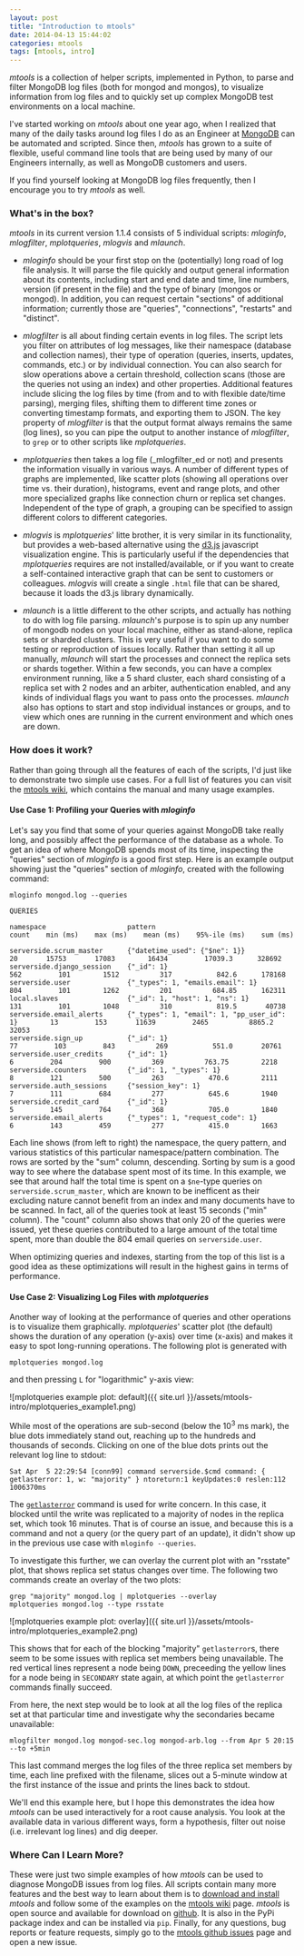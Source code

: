 ```yaml
---
layout: post
title: "Introduction to mtools"
date: 2014-04-13 15:44:02
categories: mtools
tags: [mtools, intro] 
---
```


_mtools_ is a collection of helper scripts, implemented in Python, to parse and filter MongoDB log files (both for mongod and mongos), to visualize information from log files and to quickly set up complex MongoDB test environments on a local machine.

I've started working on _mtools_ about one year ago, when I realized that many of the daily tasks around log files I do as an Engineer at [MongoDB][mongodb] can be automated and scripted. Since then, _mtools_ has grown to a suite of flexible, useful command line tools that are being used by many of our Engineers internally, as well as MongoDB customers and users.

If you find yourself looking at MongoDB log files frequently, then I encourage you to try _mtools_ as well.


### What's in the box?

_mtools_ in its current version 1.1.4 consists of 5 individual scripts: _mloginfo_, _mlogfilter_, _mplotqueries_, _mlogvis_ and _mlaunch_.

* _mloginfo_ should be your first stop on the (potentially) long road of log file analysis. It will parse the file quickly and output general information about its contents, including start and end date and time, line numbers, version (if present in the file) and the type of binary (mongos or mongod). In addition, you can request certain "sections" of additional information; currently those are "queries", "connections", "restarts" and "distinct".

* _mlogfilter_ is all about finding certain events in log files. The script lets you filter on attributes of log messages, like their namespace (database and collection names), their type of operation (queries, inserts, updates, commands, etc.) or by individual connection. You can also search for slow operations above a certain threshold, collection scans (those are the queries not using an index) and other properties. Additional features include slicing the log files by time (from and to with flexible date/time parsing), merging files, shifting them to different time zones or converting timestamp formats, and exporting them to JSON. The key property of _mlogfilter_ is that the output format always remains the same (log lines), so you can pipe the output to another instance of _mlogfilter_, to `grep` or to other scripts like _mplotqueries_. 

* _mplotqueries_ then takes a log file (_mlogfilter_ed or not) and presents the information visually in various ways. A number of different types of graphs are implemented, like scatter plots (showing all operations over time vs. their duration), histograms, event and range plots, and other more specialized graphs like connection churn or replica set changes. Independent of the type of graph, a grouping can be specified to assign different colors to different categories. 

* _mlogvis_ is _mplotqueries_' litte brother, it is very similar in its functionality, but provides a web-based alternative using the [d3.js][d3] javascript visualization engine. This is particularly useful if the dependencies that _mplotqueries_ requires are not installed/available, or if you want to create a self-contained interactive graph that can be sent to customers or colleagues. _mlogvis_ will create a single `.html` file that can be shared, because it loads the d3.js library dynamically.

* _mlaunch_ is a little different to the other scripts, and actually has nothing to do with log file parsing. _mlaunch_'s purpose is to spin up any number of mongodb nodes on your local machine, either as stand-alone, replica sets or sharded clusters. This is very useful if you want to do some testing or reproduction of issues locally. Rather than setting it all up manually, _mlaunch_ will start the processes and connect the replica sets or shards together. Within a few seconds, you can have a complex environment running, like a 5 shard cluster, each shard consisting of a replica set with 2 nodes and an arbiter, authentication enabled, and any kinds of individual flags you want to pass onto the processes. _mlaunch_ also has options to start and stop individual instances or groups, and to view which ones are running in the current environment and which ones are down.



### How does it work?

Rather than going through all the features of each of the scripts, I'd just like to demonstrate two simple use cases. For a full list of features you can visit the [mtools wiki][wiki], which contains the manual and many usage examples. 

#### Use Case 1: Profiling your Queries with _mloginfo_

Let's say you find that some of your queries against MongoDB take really long, and possibly affect the performance of the database as a whole. To get an idea of where MongoDB spends most of its time, inspecting the "queries" section of _mloginfo_ is a good first step. Here is an example output showing just the "queries" section of _mloginfo_, created with the following command:

~~~
mloginfo mongod.log --queries
~~~

~~~
QUERIES

namespace                    pattern                                        count    min (ms)    max (ms)    mean (ms)    95%-ile (ms)    sum (ms)

serverside.scrum_master      {"datetime_used": {"$ne": 1}}                     20       15753       17083        16434         17039.3      328692
serverside.django_session    {"_id": 1}                                       562         101        1512          317           842.6      178168
serverside.user              {"_types": 1, "emails.email": 1}                 804         101        1262          201          684.85      162311
local.slaves                 {"_id": 1, "host": 1, "ns": 1}                   131         101        1048          310           819.5       40738
serverside.email_alerts      {"_types": 1, "email": 1, "pp_user_id": 1}        13         153       11639         2465          8865.2       32053
serverside.sign_up           {"_id": 1}                                        77         103         843          269           551.0       20761
serverside.user_credits      {"_id": 1}                                         6         204         900          369          763.75        2218
serverside.counters          {"_id": 1, "_types": 1}                            8         121         500          263           470.6        2111
serverside.auth_sessions     {"session_key": 1}                                 7         111         684          277           645.6        1940
serverside.credit_card       {"_id": 1}                                         5         145         764          368           705.0        1840
serverside.email_alerts      {"_types": 1, "request_code": 1}                   6         143         459          277           415.0        1663
~~~

Each line shows (from left to right) the namespace, the query pattern, and various statistics of this particular namespace/pattern combination. The rows are sorted by the "sum" column, descending. Sorting by sum is a good way to see where the database spent most of its time. In this example, we see that around half the total time is spent on a `$ne`-type queries on `serverside.scrum_master`, which are known to be inefficent as their excluding nature cannot benefit from an index and many documents have to be scanned. In fact, all of the queries took at least 15 seconds ("min" column). The "count" column also shows that only 20 of the queries were issued, yet these queries contributed to a large amount of the total time spent, more than double the 804 email queries on `serverside.user`. 

When optimizing queries and indexes, starting from the top of this list is a good idea as these optimizations will result in the highest gains in terms of performance.

#### Use Case 2: Visualizing Log Files with _mplotqueries_

Another way of looking at the performance of queries and other operations is to visualize them graphically. _mplotqueries_' scatter plot (the default) shows the duration of any operation (y-axis) over time (x-axis) and makes it easy to spot long-running operations. The following plot is generated with 

~~~
mplotqueries mongod.log
~~~
and then pressing `L` for "logarithmic" y-axis view:

![mplotqueries example plot: default]({{ site.url }}/assets/mtools-intro/mplotqueries_example1.png)

While most of the operations are sub-second (below the $10^3$ ms mark), the blue dots immediately stand out, reaching up to the hundreds and thousands of seconds. Clicking on one of the blue dots prints out the relevant log line to stdout:

~~~
Sat Apr  5 22:29:54 [conn99] command serverside.$cmd command: { getlasterror: 1, w: "majority" } ntoreturn:1 keyUpdates:0 reslen:112 1006370ms
~~~

The [`getlasterror`][getlasterror] command is used for write concern. In this case, it blocked until the write was replicated to a majority of nodes in the replica set, which took 16 minutes. That is of course an issue, and because this is a command and not a query (or the query part of an update), it didn't show up in the previous use case with `mloginfo --queries`. 

To investigate this further, we can overlay the current plot with an "rsstate" plot, that shows replica set status changes over time. The following two commands create an overlay of the two plots:

~~~
grep "majority" mongod.log | mplotqueries --overlay
mplotqueries mongod.log --type rsstate
~~~

![mplotqueries example plot: overlay]({{ site.url }}/assets/mtools-intro/mplotqueries_example2.png)

This shows that for each of the blocking "majority" `getlasterror`s, there seem to be some issues with replica set members being unavailable. The red vertical lines represent a node being `DOWN`, preceeding the yellow lines for a node being in `SECONDARY` state again, at which point the `getlasterror` commands finally succeed.

From here, the next step would be to look at all the log files of the replica set at that particular time and investigate why the secondaries became unavailable:

~~~
mlogfilter mongod.log mongod-sec.log mongod-arb.log --from Apr 5 20:15 --to +5min
~~~

This last command merges the log files of the three replica set members by time, each line prefixed with the filename, slices out a 5-minute window at the first instance of the issue and prints the lines back to stdout. 

We'll end this example here, but I hope this demonstrates the idea how _mtools_ can be used interactively for a root cause analysis. You look at the available data in various different ways, form a hypothesis, filter out noise (i.e. irrelevant log lines) and dig deeper.


### Where Can I Learn More?

These were just two simple examples of how _mtools_ can be used to diagnose MongoDB issues from log files. All scripts contain many more features and the best way to learn about them is to [download and install][install] _mtools_ and follow some of the examples on the [mtools wiki][wiki] page. _mtools_ is open source and available for download on [github][github]. It is also in the PyPi package index and can be installed via `pip`. Finally, for any questions, bug reports or feature requests, simply go to the [mtools github issues][issues] page and open a new issue. 


[d3]: http://d3js.org
[mongodb]: http://www.mongodb.com
[install]: https://github.com/rueckstiess/mtools/blob/master/INSTALL.md
[github]: https://github.com/rueckstiess/mtools
[wiki]: https://github.com/rueckstiess/mtools/wiki
[issues]: https://github.com/rueckstiess/mtools/issues
[getlasterror]: http://docs.mongodb.org/manual/reference/command/getLastError/



